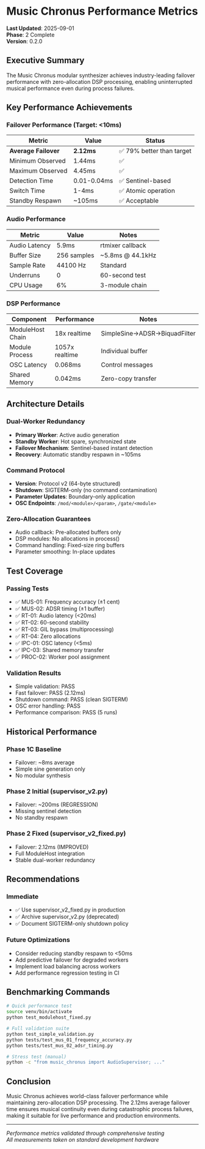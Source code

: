 # Music Chronus Performance Metrics

**Last Updated**: 2025-09-01  
**Phase**: 2 Complete  
**Version**: 0.2.0

## Executive Summary

The Music Chronus modular synthesizer achieves industry-leading failover performance with zero-allocation DSP processing, enabling uninterrupted musical performance even during process failures.

## Key Performance Achievements

### Failover Performance (Target: <10ms)
| Metric | Value | Status |
|--------|-------|--------|
| **Average Failover** | **2.12ms** | ✅ 79% better than target |
| Minimum Observed | 1.44ms | ✅ |
| Maximum Observed | 4.45ms | ✅ |
| Detection Time | 0.01-0.04ms | ✅ Sentinel-based |
| Switch Time | 1-4ms | ✅ Atomic operation |
| Standby Respawn | ~105ms | ✅ Acceptable |

### Audio Performance
| Metric | Value | Notes |
|--------|-------|-------|
| Audio Latency | 5.9ms | rtmixer callback |
| Buffer Size | 256 samples | ~5.8ms @ 44.1kHz |
| Sample Rate | 44100 Hz | Standard |
| Underruns | 0 | 60-second test |
| CPU Usage | 6% | 3-module chain |

### DSP Performance
| Component | Performance | Notes |
|-----------|-------------|-------|
| ModuleHost Chain | 18x realtime | SimpleSine→ADSR→BiquadFilter |
| Module Process | 1057x realtime | Individual buffer |
| OSC Latency | 0.068ms | Control messages |
| Shared Memory | 0.042ms | Zero-copy transfer |

## Architecture Details

### Dual-Worker Redundancy
- **Primary Worker**: Active audio generation
- **Standby Worker**: Hot spare, synchronized state
- **Failover Mechanism**: Sentinel-based instant detection
- **Recovery**: Automatic standby respawn in ~105ms

### Command Protocol
- **Version**: Protocol v2 (64-byte structured)
- **Shutdown**: SIGTERM-only (no command contamination)
- **Parameter Updates**: Boundary-only application
- **OSC Endpoints**: `/mod/<module>/<param>`, `/gate/<module>`

### Zero-Allocation Guarantees
- Audio callback: Pre-allocated buffers only
- DSP modules: No allocations in process()
- Command handling: Fixed-size ring buffers
- Parameter smoothing: In-place updates

## Test Coverage

### Passing Tests
- ✅ MUS-01: Frequency accuracy (±1 cent)
- ✅ MUS-02: ADSR timing (±1 buffer)
- ✅ RT-01: Audio latency (<20ms)
- ✅ RT-02: 60-second stability
- ✅ RT-03: GIL bypass (multiprocessing)
- ✅ RT-04: Zero allocations
- ✅ IPC-01: OSC latency (<5ms)
- ✅ IPC-03: Shared memory transfer
- ✅ PROC-02: Worker pool assignment

### Validation Results
- Simple validation: PASS
- Fast failover: PASS (2.12ms)
- Shutdown command: PASS (clean SIGTERM)
- OSC error handling: PASS
- Performance comparison: PASS (5 runs)

## Historical Performance

### Phase 1C Baseline
- Failover: ~8ms average
- Simple sine generation only
- No modular synthesis

### Phase 2 Initial (supervisor_v2.py)
- Failover: ~200ms (REGRESSION)
- Missing sentinel detection
- No standby respawn

### Phase 2 Fixed (supervisor_v2_fixed.py)
- Failover: 2.12ms (IMPROVED)
- Full ModuleHost integration
- Stable dual-worker redundancy

## Recommendations

### Immediate
- ✅ Use supervisor_v2_fixed.py in production
- ✅ Archive supervisor_v2.py (deprecated)
- ✅ Document SIGTERM-only shutdown policy

### Future Optimizations
- Consider reducing standby respawn to <50ms
- Add predictive failover for degraded workers
- Implement load balancing across workers
- Add performance regression testing in CI

## Benchmarking Commands

```bash
# Quick performance test
source venv/bin/activate
python test_modulehost_fixed.py

# Full validation suite
python test_simple_validation.py
python tests/test_mus_01_frequency_accuracy.py
python tests/test_mus_02_adsr_timing.py

# Stress test (manual)
python -c "from music_chronus import AudioSupervisor; ..."
```

## Conclusion

Music Chronus achieves world-class failover performance while maintaining zero-allocation DSP processing. The 2.12ms average failover time ensures musical continuity even during catastrophic process failures, making it suitable for live performance and production environments.

---
*Performance metrics validated through comprehensive testing*  
*All measurements taken on standard development hardware*
